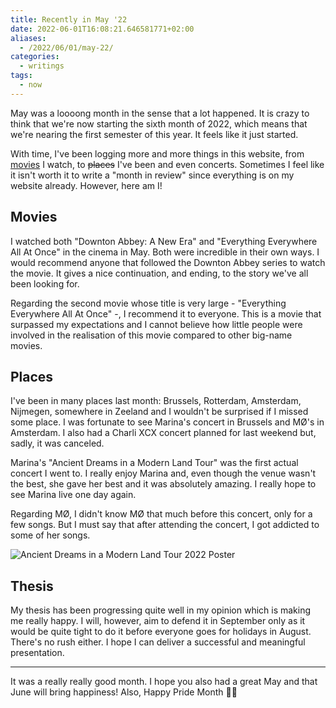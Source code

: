 ```yaml
---
title: Recently in May '22
date: 2022-06-01T16:08:21.646581771+02:00
aliases:
  - /2022/06/01/may-22/
categories:
  - writings
tags:
  - now
---
```


May was a loooong month in the sense that a lot happened. It is crazy to think that we're now starting the sixth month of 2022, which means that we're nearing the first semester of this year. It feels like it just started.

<!--more-->

With time, I've been logging more and more things in this website, from [movies](/watches) I watch, to ~~places~~ I've been and even concerts. Sometimes I feel like it isn't worth it to write a "month in review" since everything is on my website already. However, here am I!

## Movies

I watched both "Downton Abbey: A New Era" and "Everything Everywhere All At Once" in the cinema in May. Both were incredible in their own ways.  I would recommend anyone that followed the Downton Abbey series to watch the movie. It gives a nice continuation, and ending, to the story we've all been looking for.

Regarding the second movie whose title is very large - "Everything Everywhere All At Once" -, I recommend it to everyone. This is a movie that surpassed my expectations and I cannot believe how little people were involved in the realisation of this movie compared to other big-name movies.

## Places

I've been in many places last month: Brussels, Rotterdam, Amsterdam, Nijmegen, somewhere in Zeeland and I wouldn't be surprised if I missed some place. I was fortunate to see Marina's concert in Brussels and MØ's in Amsterdam. I also had a Charli XCX concert planned for last weekend but, sadly, it was canceled.

Marina's "Ancient Dreams in a Modern Land Tour" was the first actual concert I went to. I really enjoy Marina and, even though the venue wasn't the best, she gave her best and it was absolutely amazing. I really hope to see Marina live one day again.

Regarding MØ, I didn't know MØ that much before this concert, only for a few songs. But I must say that after attending the concert, I got addicted to some of her songs.

![](image:2022-06-01-ancient-dreams-modern-land-tour "Ancient Dreams in a Modern Land Tour 2022 Poster")

## Thesis

My thesis has been progressing quite well in my opinion which is making me really happy. I will, however, aim to defend it in September only as it would be quite tight to do it before everyone goes for holidays in August. There's no rush either. I hope I can deliver a successful and meaningful presentation.

---

It was a really really good month. I hope you also had a great May and that June will bring happiness! Also, Happy Pride Month 🏳️‍🌈
